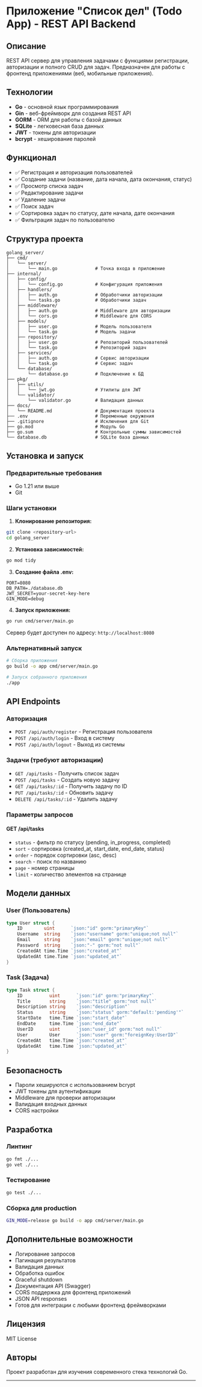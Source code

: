 # Приложение "Список дел" (Todo App) - REST API Backend

## Описание

REST API сервер для управления задачами с функциями регистрации, авторизации и полного CRUD для задач. Предназначен для работы с фронтенд приложениями (веб, мобильные приложения).

## Технологии

- **Go** - основной язык программирования
- **Gin** - веб-фреймворк для создания REST API
- **GORM** - ORM для работы с базой данных
- **SQLite** - легковесная база данных
- **JWT** - токены для авторизации
- **bcrypt** - хеширование паролей

## Функционал

- ✅ Регистрация и авторизация пользователей
- ✅ Создание задачи (название, дата начала, дата окончания, статус)
- ✅ Просмотр списка задач
- ✅ Редактирование задачи
- ✅ Удаление задачи
- ✅ Поиск задач
- ✅ Сортировка задач по статусу, дате начала, дате окончания
- ✅ Фильтрация задач по пользователю

## Структура проекта

```
golang_server/
├── cmd/
│   └── server/
│       └── main.go              # Точка входа в приложение
├── internal/
│   ├── config/
│   │   └── config.go            # Конфигурация приложения
│   ├── handlers/
│   │   ├── auth.go              # Обработчики авторизации
│   │   └── tasks.go             # Обработчики задач
│   ├── middleware/
│   │   ├── auth.go              # Middleware для авторизации
│   │   └── cors.go              # Middleware для CORS
│   ├── models/
│   │   ├── user.go              # Модель пользователя
│   │   └── task.go              # Модель задачи
│   ├── repository/
│   │   ├── user.go              # Репозиторий пользователей
│   │   └── task.go              # Репозиторий задач
│   ├── services/
│   │   ├── auth.go              # Сервис авторизации
│   │   └── task.go              # Сервис задач
│   └── database/
│       └── database.go          # Подключение к БД
├── pkg/
│   ├── utils/
│   │   └── jwt.go               # Утилиты для JWT
│   └── validator/
│       └── validator.go         # Валидация данных
├── docs/
│   └── README.md                # Документация проекта
├── .env                         # Переменные окружения
├── .gitignore                   # Исключения для Git
├── go.mod                       # Модуль Go
├── go.sum                       # Контрольные суммы зависимостей
└── database.db                  # SQLite база данных
```

## Установка и запуск

### Предварительные требования

- Go 1.21 или выше
- Git

### Шаги установки

1. **Клонирование репозитория:**
```bash
git clone <repository-url>
cd golang_server
```

2. **Установка зависимостей:**
```bash
go mod tidy
```

3. **Создание файла .env:**
```env
PORT=8080
DB_PATH=./database.db
JWT_SECRET=your-secret-key-here
GIN_MODE=debug
```

4. **Запуск приложения:**
```bash
go run cmd/server/main.go
```

Сервер будет доступен по адресу: `http://localhost:8080`

### Альтернативный запуск

```bash
# Сборка приложения
go build -o app cmd/server/main.go

# Запуск собранного приложения
./app
```

## API Endpoints

### Авторизация

- `POST /api/auth/register` - Регистрация пользователя
- `POST /api/auth/login` - Вход в систему
- `POST /api/auth/logout` - Выход из системы

### Задачи (требуют авторизации)

- `GET /api/tasks` - Получить список задач
- `POST /api/tasks` - Создать новую задачу
- `GET /api/tasks/:id` - Получить задачу по ID
- `PUT /api/tasks/:id` - Обновить задачу
- `DELETE /api/tasks/:id` - Удалить задачу

### Параметры запросов

#### GET /api/tasks
- `status` - фильтр по статусу (pending, in_progress, completed)
- `sort` - сортировка (created_at, start_date, end_date, status)
- `order` - порядок сортировки (asc, desc)
- `search` - поиск по названию
- `page` - номер страницы
- `limit` - количество элементов на странице

## Модели данных

### User (Пользователь)
```go
type User struct {
    ID        uint      `json:"id" gorm:"primaryKey"`
    Username  string    `json:"username" gorm:"unique;not null"`
    Email     string    `json:"email" gorm:"unique;not null"`
    Password  string    `json:"-" gorm:"not null"`
    CreatedAt time.Time `json:"created_at"`
    UpdatedAt time.Time `json:"updated_at"`
}
```

### Task (Задача)
```go
type Task struct {
    ID          uint      `json:"id" gorm:"primaryKey"`
    Title       string    `json:"title" gorm:"not null"`
    Description string    `json:"description"`
    Status      string    `json:"status" gorm:"default:'pending'"`
    StartDate   time.Time `json:"start_date"`
    EndDate     time.Time `json:"end_date"`
    UserID      uint      `json:"user_id" gorm:"not null"`
    User        User      `json:"user" gorm:"foreignKey:UserID"`
    CreatedAt   time.Time `json:"created_at"`
    UpdatedAt   time.Time `json:"updated_at"`
}
```

## Безопасность

- Пароли хешируются с использованием bcrypt
- JWT токены для аутентификации
- Middleware для проверки авторизации
- Валидация входных данных
- CORS настройки

## Разработка

### Линтинг
```bash
go fmt ./...
go vet ./...
```

### Тестирование
```bash
go test ./...
```

### Сборка для production
```bash
GIN_MODE=release go build -o app cmd/server/main.go
```

## Дополнительные возможности

- Логирование запросов
- Пагинация результатов
- Валидация данных
- Обработка ошибок
- Graceful shutdown
- Документация API (Swagger)
- CORS поддержка для фронтенд приложений
- JSON API responses
- Готов для интеграции с любыми фронтенд фреймворками

## Лицензия

MIT License

## Авторы

Проект разработан для изучения современного стека технологий Go.

---
